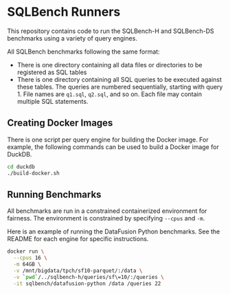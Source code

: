 # SQLBench Runners

This repository contains code to run the SQLBench-H and SQLBench-DS benchmarks using a variety of query engines.

All SQLBench benchmarks following the same format:

- There is one directory containing all data files or directories to be registered as SQL tables
- There is one directory containing all SQL queries to be executed against these tables. The queries are numbered 
  sequentially, starting with query 1. File names are `q1.sql`, `q2.sql`, and so on. Each file may contain multiple 
  SQL statements.

## Creating Docker Images

There is one script per query engine for building the Docker image. For example, the following commands can be used
to build a Docker image for DuckDB.

```bash
cd duckdb
./build-docker.sh
```

## Running Benchmarks

All benchmarks are run in a constrained containerized environment for fairness. The environment is constrained 
by specifying `--cpus` and `-m`.

Here is an example of running the DataFusion Python benchmarks. See the README for each engine for specific instructions.

```bash
docker run \
  --cpus 16 \
  -m 64GB \
  -v /mnt/bigdata/tpch/sf10-parquet/:/data \
  -v `pwd`/../sqlbench-h/queries/sf\=10/:/queries \
  -it sqlbench/datafusion-python /data /queries 22
```

